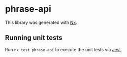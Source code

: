 # phrase-api

This library was generated with [Nx](https://nx.dev).

## Running unit tests

Run `nx test phrase-api` to execute the unit tests via [Jest](https://jestjs.io).

